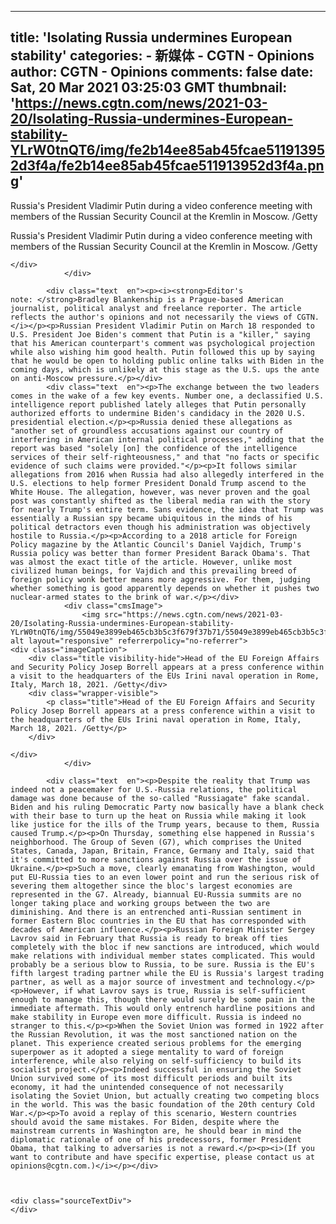 
---
title: 'Isolating Russia undermines European stability'
categories: 
    - 新媒体
    - CGTN - Opinions
author: CGTN - Opinions
comments: false
date: Sat, 20 Mar 2021 03:25:03 GMT
thumbnail: 'https://news.cgtn.com/news/2021-03-20/Isolating-Russia-undermines-European-stability-YLrW0tnQT6/img/fe2b14ee85ab45fcae511913952d3f4a/fe2b14ee85ab45fcae511913952d3f4a.png'
---

<div>   
<div class="cmsImage">
                    <img src="https://news.cgtn.com/news/2021-03-20/Isolating-Russia-undermines-European-stability-YLrW0tnQT6/img/fe2b14ee85ab45fcae511913952d3f4a/fe2b14ee85ab45fcae511913952d3f4a.png" alt layout="responsive" referrerpolicy="no-referrer">
    <div class="imageCaption">
        <div class="title visibility-hide">Russia's President Vladimir Putin during a video conference meeting with members of the Russian Security Council at the Kremlin in Moscow. /Getty</div>
        <div class="wrapper-visible">
            <p class="title">Russia's President Vladimir Putin during a video conference meeting with members of the Russian Security Council at the Kremlin in Moscow. /Getty</p>
        </div>

    </div>
                </div>

            <div class="text  en"><p><i><strong>Editor's note: </strong>Bradley Blankenship is a Prague-based American journalist, political analyst and freelance reporter. The article reflects the author's opinions and not necessarily the views of CGTN.</i></p><p>Russian President Vladimir Putin on March 18 responded to U.S. President Joe Biden's comment that Putin is a "killer," saying that his American counterpart's comment was psychological projection while also wishing him good health. Putin followed this up by saying that he would be open to holding public online talks with Biden in the coming days, which is unlikely at this stage as the U.S. ups the ante on anti-Moscow pressure.</p></div>
            <div class="text  en"><p>The exchange between the two leaders comes in the wake of a few key events. Number one, a declassified U.S. intelligence report published lately alleges that Putin personally authorized efforts to undermine Biden's candidacy in the 2020 U.S. presidential election.</p><p>Russia denied these allegations as "another set of groundless accusations against our country of interfering in American internal political processes," adding that the report was based "solely [on] the confidence of the intelligence services of their self-righteousness," and that "no facts or specific evidence of such claims were provided."</p><p>It follows similar allegations from 2016 when Russia had also allegedly interfered in the U.S. elections to help former President Donald Trump ascend to the White House. The allegation, however, was never proven and the goal post was constantly shifted as the liberal media ran with the story for nearly Trump's entire term. Sans evidence, the idea that Trump was essentially a Russian spy became ubiquitous in the minds of his political detractors even though his administration was objectively hostile to Russia.</p><p>According to a 2018 article for Foreign Policy magazine by the Atlantic Council's Daniel Vajdich, Trump's Russia policy was better than former President Barack Obama's. That was almost the exact title of the article. However, unlike most civilized human beings, for Vajdich and this prevailing breed of foreign policy wonk better means more aggressive. For them, judging whether something is good apparently depends on whether it pushes two nuclear-armed states to the brink of war.</p></div>
                <div class="cmsImage">
                    <img src="https://news.cgtn.com/news/2021-03-20/Isolating-Russia-undermines-European-stability-YLrW0tnQT6/img/55049e3899eb465cb3b5c3f679f37b71/55049e3899eb465cb3b5c3f679f37b71.png" alt layout="responsive" referrerpolicy="no-referrer">
    <div class="imageCaption">
        <div class="title visibility-hide">Head of the EU Foreign Affairs and Security Policy Josep Borrell appears at a press conference within a visit to the headquarters of the EUs Irini naval operation in Rome, Italy, March 18, 2021. /Getty</div>
        <div class="wrapper-visible">
            <p class="title">Head of the EU Foreign Affairs and Security Policy Josep Borrell appears at a press conference within a visit to the headquarters of the EUs Irini naval operation in Rome, Italy, March 18, 2021. /Getty</p>
        </div>

    </div>
                </div>

            <div class="text  en"><p>Despite the reality that Trump was indeed not a peacemaker for U.S.-Russia relations, the political damage was done because of the so-called "Russiagate" fake scandal. Biden and his ruling Democratic Party now basically have a blank check with their base to turn up the heat on Russia while making it look like justice for the ills of the Trump years, because to them, Russia caused Trump.</p><p>On Thursday, something else happened in Russia's neighborhood. The Group of Seven (G7), which comprises the United States, Canada, Japan, Britain, France, Germany and Italy, said that it's committed to more sanctions against Russia over the issue of Ukraine.</p><p>Such a move, clearly emanating from Washington, would put EU-Russia ties to an even lower point and run the serious risk of severing them altogether since the bloc's largest economies are represented in the G7. Already, biannual EU-Russia summits are no longer taking place and working groups between the two are diminishing. And there is an entrenched anti-Russian sentiment in former Eastern Bloc countries in the EU that has corresponded with decades of American influence.</p><p>Russian Foreign Minister Sergey Lavrov said in February that Russia is ready to break off ties completely with the bloc if new sanctions are introduced, which would make relations with individual member states complicated. This would probably be a serious blow to Russia, to be sure. Russia is the EU's fifth largest trading partner while the EU is Russia's largest trading partner, as well as a major source of investment and technology.</p><p>However, if what Lavrov says is true, Russia is self-sufficient enough to manage this, though there would surely be some pain in the immediate aftermath. This would only entrench hardline positions and make stability in Europe even more difficult. Russia is indeed no stranger to this.</p><p>When the Soviet Union was formed in 1922 after the Russian Revolution, it was the most sanctioned nation on the planet. This experience created serious problems for the emerging superpower as it adopted a siege mentality to ward of foreign interference, while also relying on self-sufficiency to build its socialist project.</p><p>Indeed successful in ensuring the Soviet Union survived some of its most difficult periods and built its economy, it had the unintended consequence of not necessarily isolating the Soviet Union, but actually creating two competing blocs in the world. This was the basic foundation of the 20th century Cold War.</p><p>To avoid a replay of this scenario, Western countries should avoid the same mistakes. For Biden, despite where the mainstream currents in Washington are, he should bear in mind the diplomatic rationale of one of his predecessors, former President Obama, that talking to adversaries is not a reward.</p><p><i>(If you want to contribute and have specific expertise, please contact us at opinions@cgtn.com.)</i></p></div>



    <div class="sourceTextDiv">
    </div>
  
</div>
            